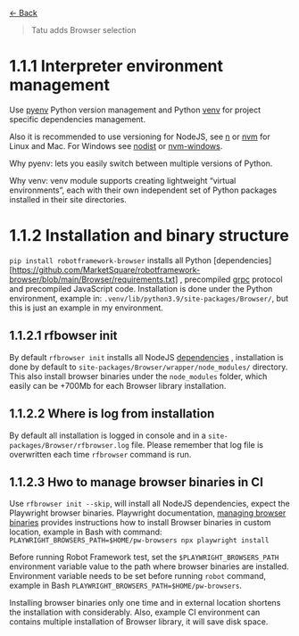 [<- Back](/README.md)

> Tatu adds Browser selection

# 1.1.1 Interpreter environment management
Use [pyenv](https://github.com/pyenv/pyenv) Python version management and Python
[venv](https://docs.python.org/3/library/venv.html) for project specific dependencies management.

Also it is recommended to use versioning for NodeJS, see [n](https://github.com/tj/n) or
[nvm](https://github.com/nvm-sh/nvm) for Linux and Mac. For Windows see
[nodist](https://github.com/nullivex/nodist)
or [nvm-windows](https://github.com/coreybutler/nvm-windows).

Why pyenv: lets you easily switch between multiple versions of Python.

Why venv: venv module supports creating lightweight “virtual environments”, each with their own
independent set of Python packages installed in their site directories.

# 1.1.2 Installation and binary structure

`pip install robotframework-browser` installs all Python
[dependencies][https://github.com/MarketSquare/robotframework-browser/blob/main/Browser/requirements.txt]
, precompiled [grpc](https://grpc.io/) protocol and precompiled JavaScript code. Installation is done under
the Python environment, example in: `.venv/lib/python3.9/site-packages/Browser/`, but this is just an
example in my environment.

## 1.1.2.1 rfbowser init
By default `rfbrowser init` installs all NodeJS
[dependencies](https://github.com/MarketSquare/robotframework-browser/blob/main/package.json)
, installation is done by default to `site-packages/Browser/wrapper/node_modules/` directory.
This also install browser binaries under the `node_modules` folder, which easily can be
+700Mb for each Browser library installation.

## 1.1.2.2 Where is log from installation
By default all installation is logged in console and in a `site-packages/Browser/rfbrowser.log` file.
Please remember that log file is overwritten each time `rfbrowser` command is run.

## 1.1.2.3 Hwo to manage browser binaries in CI
Use `rfbrowser init --skip`, will install all NodeJS dependencies, expect the Playwright browser binaries.
Playwright documentation, [managing browser binaries](https://playwright.dev/docs/browsers#managing-browser-binaries)
provides instructions how to install Browser binaries in custom location, example in Bash with command:
`PLAYWRIGHT_BROWSERS_PATH=$HOME/pw-browsers npx playwright install`

Before running Robot Framework test, set the `$PLAYWRIGHT_BROWSERS_PATH` environment variable value
to the path where browser binaries are installed. Environment variable needs to be set before running `robot`
command, example in Bash `PLAYWRIGHT_BROWSERS_PATH=$HOME/pw-browsers`.

Installing browser binaries only one time and in external location shortens the installation with considerably.
Also, example CI environment can contains multiple installation of Browser library, it will save disk space.
